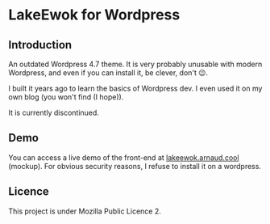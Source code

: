 # LakeEwok for Wordpress

## Introduction

An outdated Wordpress 4.7 theme. It is very probably unusable with modern Wordpress, and even if you can install it, be clever, don't 😉.

I built it years ago to learn the basics of Wordpress dev. I even used it on my own blog (you won't find (I hope)).

It is currently discontinued.

## Demo

You can access a live demo of the front-end at [lakeewok.arnaud.cool](https://lakeewok.arnaud.cool) (mockup). For obvious security reasons, I refuse to install it on a wordpress.

## Licence

This project is under Mozilla Public Licence 2.
